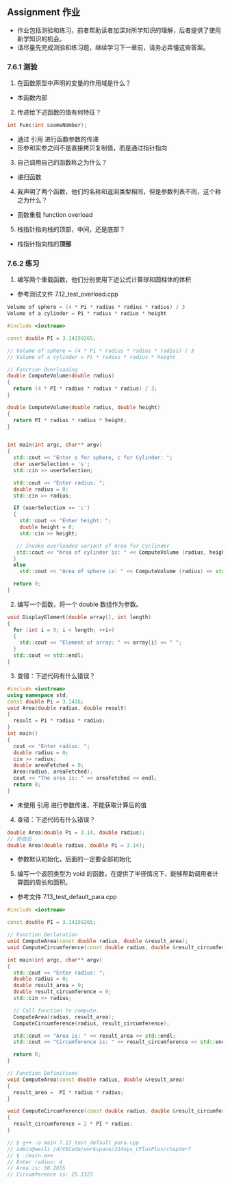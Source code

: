 ## Assignment 作业
- 作业包括测验和练习，前者帮助读者加深对所学知识的理解，后者提供了使用新学知识的机会。
- 请尽量先完成测验和练习题，继续学习下一章前，请务必弄懂这些答案。

### 7.6.1 测验
1. 在函数原型中声明的变量的作用域是什么？
- 本函数内部

2. 传递给下述函数的值有何特征？
```C++
int Func(int &someNUmber);
```
- 通过 引用 进行函数参数的传递
- 形参和实参之间不是直接拷贝复制值，而是通过指针指向

3. 自己调用自己的函数称之为什么？
- 递归函数

4. 我声明了两个函数，他们的名称和返回类型相同，但是参数列表不同，这个称之为什么？
- 函数重载 function overload

5. 栈指针指向栈的顶部，中间，还是底部？
- 栈指针指向栈的**顶部**

### 7.6.2 练习
1. 编写两个重载函数，他们分别使用下述公式计算球和圆柱体的体积
- 参考测试文件 7.12_test_overload.cpp
```C++
Volume of sphere = (4 * Pi * radius * radius * radius) / 3
Volume of a cylinder = Pi * radius * radius * height
```

```C++
#include <iostream>

const double PI = 3.14159265;

// Volume of sphere = (4 * Pi * radius * radius * radius) / 3
// Volume of a cylinder = Pi * radius * radius * height

// Function Overloading
double ComputeVolume(double radius)
{
  return (4 * PI * radius * radius * radius) / 3;
}

double ComputeVolume(double radius, double height)
{
  return PI * radius * radius * height;
}


int main(int argc, char** argv)
{
  std::cout << "Enter s for sphere, c for Cylinder: ";
  char userSelection = 's';
  std::cin >> userSelection;

  std::cout << "Enter radius: ";
  double radius = 0;
  std::cin >> radius;

  if (userSelection == 'c')
  {
    std::cout << "Enter height: ";
    double height = 0;
    std::cin >> height;

   // Invoke overloaded variant of Area for Cyclinder 
   std::cout << "Area of cylinder is: " << ComputeVolume (radius, height) << std::endl;
  }
  else
    std::cout << "Area of sphere is: " << ComputeVolume (radius) << std::endl;

  return 0;
}

```

2. 编写一个函数，将一个 double 数组作为参数。
```C++
void DisplayElement(double array[], int length)
{
  for (int i = 0; i < length; ++i>)
  {
    std::cout << "Element of array: " << array[i] << " ";
  }
  std::cout << std::endl;
}
```

3. 查错：下述代码有什么错误？
```C++
#include <iostream>
using namespace std;
const double Pi = 3.1416;
void Area(double radius, double result)
{
  result = Pi * radius * radius;
}
int main()
{
  cout << "Enter radius: ";
  double radius = 0;
  cin >> radius;
  double areaFetched = 0;
  Area(radius, areaFetched);
  cout << "The area is: " << areaFetched << endl;
  return 0;
}
```

- 未使用 引用 进行参数传递，不能获取计算后的值

4. 查错：下述代码有什么错误？
```C++
double Area(double Pi = 3.14, double radius);
// 修改后
double Area(double radius, double Pi = 3.14);
```

- 参数默认初始化，后面的一定要全部初始化

5. 编写一个返回类型为 void 的函数，在提供了半径情况下，能够帮助调用者计算圆的周长和面积。
- 参考文件 7.13_test_default_para.cpp
```C++
#include <iostream>

const double PI = 3.14159265;

// Function Declaration
void ComputeArea(const double radius, double &result_area);
void ComputeCircumference(const double radius, double &result_circumference);

int main(int argc, char** argv)
{
  std::cout << "Enter radius: ";
  double radius = 0;
  double result_area = 0;
  double result_circumference = 0;
  std::cin >> radius;

  // Call function to compute.
  ComputeArea(radius, result_area);
  ComputeCircumference(radius, result_circumference);

  std::cout << "Area is: " << result_area << std::endl;
  std::cout << "Circumference is: " << result_circumference << std::endl;

  return 0;
}

// Function Definitions
void ComputeArea(const double radius, double &result_area)
{
  result_area =  PI * radius * radius;
}

void ComputeCircumference(const double radius, double &result_circumference)
{
  result_circumference = 2 * PI * radius;
}

// $ g++ -o main 7.13_test_default_para.cpp 
// admin@weili /d/VSCode/workspace/21days_CPlusPlus/chapter7
// $ ./main.exe 
// Enter radius: 4
// Area is: 50.2655
// Circumference is: 25.1327
```
